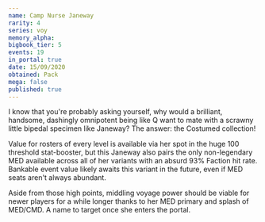```yaml
---
name: Camp Nurse Janeway
rarity: 4
series: voy
memory_alpha:
bigbook_tier: 5
events: 19
in_portal: true
date: 15/09/2020
obtained: Pack
mega: false
published: true
---
```


I know that you're probably asking yourself, why would a brilliant, handsome, dashingly omnipotent being like Q want to mate with a scrawny little bipedal specimen like Janeway? The answer: the Costumed collection!

Value for rosters of every level is available via her spot in the huge 100 threshold stat-booster, but this Janeway also pairs the only non-legendary MED available across all of her variants with an absurd 93% Faction hit rate. Bankable event value likely awaits this variant in the future, even if MED seats aren't always abundant.

Aside from those high points, middling voyage power should be viable for newer players for a while longer thanks to her MED primary and splash of MED/CMD. A name to target once she enters the portal.
